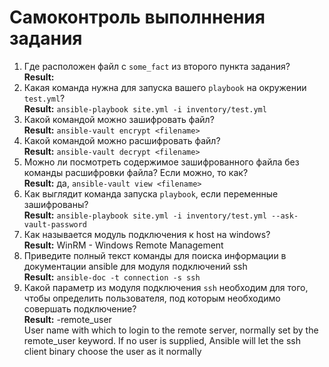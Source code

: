 # Самоконтроль выполннения задания

1. Где расположен файл с `some_fact` из второго пункта задания?  
   __Result:__ 
2. Какая команда нужна для запуска вашего `playbook` на окружении `test.yml`?  
   __Result:__ `ansible-playbook site.yml -i inventory/test.yml`
3. Какой командой можно зашифровать файл?  
   __Result:__ `ansible-vault encrypt <filename>`
4. Какой командой можно расшифровать файл?  
   __Result:__ `ansible-vault decrypt <filename>`
5. Можно ли посмотреть содержимое зашифрованного файла без команды расшифровки файла? Если можно, то как?  
   __Result:__ да, `ansible-vault view <filename>`
6. Как выглядит команда запуска `playbook`, если переменные зашифрованы?  
   __Result:__ `ansible-playbook site.yml -i inventory/test.yml --ask-vault-password`
7. Как называется модуль подключения к host на windows?  
   __Result:__ WinRM - Windows Remote Management
8. Приведите полный текст команды для поиска информации в документации ansible для модуля подключений ssh  
   __Result:__ `ansible-doc -t connection -s ssh`
9. Какой параметр из модуля подключения `ssh` необходим для того, чтобы определить пользователя, под которым необходимо совершать подключение?  
   __Result:__ -remote_user  
   User name with which to login to the remote server, normally set by the remote_user keyword. 
   If no user is supplied, Ansible will let the ssh client binary choose the user as it normally
